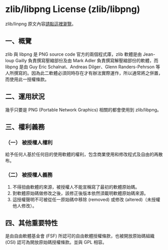 # zlib/libpng License (zlib/libpng)

zlib/linpng 原文內容[請點這裡瀏覽](https://www.opensource.org/licenses/zlib-license.php)。

## 一、概覽

zlib 與 libpng 是 PNG source code 官方的兩個程式庫，zlib 軟體是由 Jean-loup Gailly 負責撰寫壓縮部份及由 Mark Adler 負責撰寫解壓縮部份的軟體，而 libpng 是由 Guy Eric Schalnat、Andreas Dilger、Glenn Randers-Pehrson 等人所撰寫的。因為此二軟體必須同時存在才有辦法實際運作，所以通常將之併置，而使用此一授權條款。

## 二、運用狀況

幾乎只要是 PNG (Portable Network Graphics) 相關的都會使用到 zlib/libpng。

## 三、權利義務

### （一） 被授權人權利

給予任何人基於任何目的使用軟體的權利，包含商業使用和修改程式及自由的再散布。

### （二） 被授權人義務

1. 不得扭曲軟體的來源，被授權人不能宣稱寫了最初的軟體原始碼。
2. 對軟體原始碼做修改之後，該修正後版本依然須載明軟體原始碼來源。
3. 這授權聲明不可被從任一原始碼中移除 (removed) 或修改 (altered)（未授權他人修改）。

## 四、其他重要特性

是由自由軟體基金會 (FSF) 所認可的自由軟體授權條款，也被開放原始碼組織 (OSI) 認可為開放原始碼授權條款。並與 GPL 相容。
